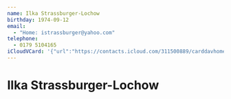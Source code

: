 ```yaml
---
name: Ilka Strassburger-Lochow
birthday: 1974-09-12
email:
  - "Home: istrassburger@yahoo.com"
telephone:
  - 0179 5104165
iCloudVCard: '{"url":"https://contacts.icloud.com/311500889/carddavhome/card/MTAyM2IzY2QtNDBhZi00ZTUwLThhOGUtNDI1YWU4OWZkNjk2.vcf","etag":"\"kmfhbstr\"","data":"BEGIN:VCARD\r\nVERSION:3.0\r\nFN:\r\nN:Strassburger-Lochow;Ilka;;;\r\nUID:1023b3cd-40af-4e50-8a8e-425ae89fd696\r\nBDAY;VALUE=date:1974-09-12\r\nPRODID:ez-vcard 0.9.13-fc\r\nREV:2025-04-03T22:14:57Z\r\nORG:;\r\nEMAIL;TYPE=HOME:istrassburger@yahoo.com\r\nTEL;TYPE=CELL:0179 5104165\r\nEND:VCARD"}'
---
```

# Ilka Strassburger-Lochow